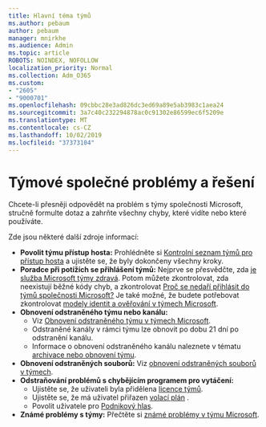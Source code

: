 ```yaml
---
title: Hlavní téma týmů
ms.author: pebaum
author: pebaum
manager: mnirkhe
ms.audience: Admin
ms.topic: article
ROBOTS: NOINDEX, NOFOLLOW
localization_priority: Normal
ms.collection: Adm_O365
ms.custom:
- "2605"
- "9000701"
ms.openlocfilehash: 09cbbc28e3ad826dc3ed69a89e5ab3983c1aea24
ms.sourcegitcommit: 3a7c40c232294878ac0c91302e86599ec6f5209e
ms.translationtype: MT
ms.contentlocale: cs-CZ
ms.lasthandoff: 10/02/2019
ms.locfileid: "37373104"
---
```

# <a name="teams-common-issues-and-resolutions"></a>Týmové společné problémy a řešení

Chcete-li přesněji odpovědět na problém s týmy společnosti Microsoft, stručně formulte dotaz a zahrňte všechny chyby, které vidíte nebo které používáte.

Zde jsou některé další zdroje informací:

- **Povolit týmu přístup hosta:** Prohlédněte si [Kontrolní seznam týmů pro přístup hosta](https://docs.microsoft.com/microsoftteams/guest-access-checklist) a ujistěte se, že byly dokončeny všechny kroky.
- **Poradce při potížích se přihlášení týmů:** Nejprve se přesvědčte, zda [je služba Microsoft týmy zdravá](https://admin.microsoft.com/Adminportal/Home?source=applauncher#/servicehealth). Potom můžete zkontrolovat, zda neexistují běžné kódy chyb, a zkontrolovat [Proč se nedaří přihlásit do týmů společnosti Microsoft?](https://support.office.com/article/a02f683b-61a3-4008-9447-ee60c5593b0f)  Je také možné, že budete potřebovat zkontrolovat [modely identit a ověřování v týmech Microsoft](https://docs.microsoft.com/MicrosoftTeams/identify-models-authentication).
- **Obnovení odstraněného týmu nebo kanálu:** 
    - Viz [Obnovení odstraněného týmu v týmech Microsoft](https://blogs.technet.microsoft.com/skypehybridguy/2017/07/23/restoring-a-deleted-team-in-microsoft-teams/).
    - Odstraněné kanály v rámci týmu lze obnovit po dobu 21 dní po odstranění kanálu. 
    - Informace o obnovení odstraněného kanálu naleznete v tématu [archivace nebo obnovení týmu](https://support.office.com/article/archive-or-restore-a-team-dc161cfd-b328-440f-974b-5da5bd98b5a7).
- **Obnovení odstraněných souborů:** Viz [obnovení odstraněných souborů v týmech](https://support.office.com/article/recover-deleted-files-in-teams-a591d771-89a6-49e2-ab7e-271936fe3c4e).
- **Odstraňování problémů s chybějícím programem pro vytáčení:**  
    - Ujistěte se, že uživateli byla přidělena [licence týmů](https://docs.microsoft.com/MicrosoftTeams/assign-teams-licenses).
    - Ujistěte se, že má uživatel přiřazen [volací plán](https://docs.microsoft.com/MicrosoftTeams/calling-plan-landing-page) .
    - Povolit uživatele pro [Podnikový hlas](https://docs.microsoft.com/en-us/skypeforbusiness/skype-for-business-hybrid-solutions/plan-your-phone-system-cloud-pbx-solution/enable-users-for-enterprise-voice-online-and-phone-system-voicemail#to-enable-your-users-for-phone-system-in-office-365-voice-and-voicemail).
- **Známé problémy s týmy:** Přečtěte si [známé problémy v týmu Microsoft](https://docs.microsoft.com/microsoftteams/known-issues).